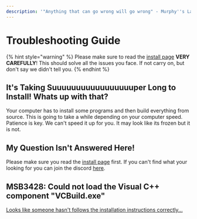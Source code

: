 ```yaml
---
description: '"Anything that can go wrong will go wrong" - Murphy''s Law'
---
```


# Troubleshooting Guide

{% hint style="warning" %}
Please make sure to read the [install page](https://enmap.evie.dev/install#pre-requisites) **VERY CAREFULLY**! This should solve all the issues you face. If not carry on, but don't say we didn't tell you.
{% endhint %}

## It's Taking Suuuuuuuuuuuuuuuuuper Long to Install! Whats up with that?

Your computer has to install some programs and then build everything from source. This is going to take a while depending on your computer speed. Patience is key. We can't speed it up for you. It may look like its frozen but it is not.

## My Question Isn't Answered Here!

Please make sure you read the [install page](https://enmap.evie.dev/install#pre-requisites) first. If you can't find what your looking for you can join the discord [here](https://discord.gg/N7ZKH3P).

## MSB3428: Could not load the Visual C++ component "VCBuild.exe"

[Looks like someone hasn't follows the installation instructions correctly...](./#pre-requisites)

